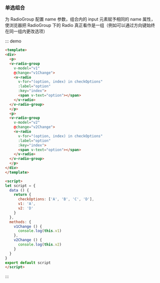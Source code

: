 ### 单选组合

为 RadioGroup 配置 name 参数，组合内的 input 元素赋予相同的 name 属性，使浏览器把 RadioGroup 下的 Radio 真正看作是一组（例如可以通过方向键始终在同一组内更改选项）

::: demo

```html
<template>
<div>
  <p>
  <v-radio-group
    v-model="v1"
    @change="v1Change">
    <v-radio
      v-for="(option, index) in checkOptions"
      :label="option"
      :key="index">
      <span v-text="option"></span>
    </v-radio>
  </v-radio-group>
  </p>
  <p>
  <v-radio-group
    v-model="v2"
    @change="v2Change">
    <v-radio
      v-for="(option, index) in checkOptions"
      :label="option"
      :key="index">
      <span v-text="option"></span>
    </v-radio>
  </v-radio-group>
  </p>
</div>
</template>

<script>
let script = {
  data () {
    return {
      checkOptions: ['A', 'B', 'C', 'D'],
      v1: 'A',
      v2: 'D'
    }
  },
  methods: {
    v1Change () {
      console.log(this.v1)
    },
    v2Change () {
      console.log(this.v2)
    }
  }
}
export default script
</script>
```

:::
